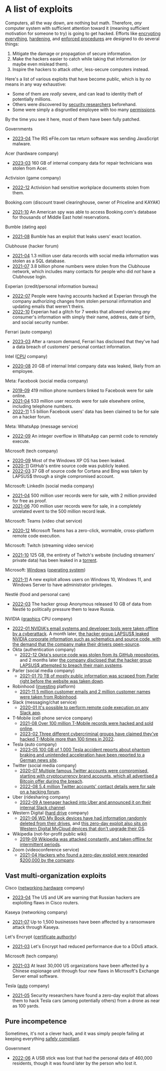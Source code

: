 
# A list of exploits

Computers, all the way down, are nothing but math. Therefore, *any* computer system with sufficient attention toward it (meaning sufficient motivation for someone to try) is going to get hacked. Efforts like [encrypting everything](encryption.md), [hardening](computers-cysec.md), and [enforced procedures](computers-cysec-compliance.md) are designed to do several things:

1. Mitigate the damage or propagation of secure information.
2. Make the hackers easier to catch while taking that information (or maybe even mislead them).
3. Inspire the hackers to attack *other*, less-secure computers instead.

Here's a list of various exploits that have become public, which is by *no* means in any way exhaustive:

- Some of them are *really* severe, and can lead to identity theft of potentially millions.
- Others were discovered by [security researchers](computers-cysec-compliance.md) beforehand.
- Some were simply a disgruntled employee with too many [permissions](computers-cysec-authentication.md).

By the time you see it here, most of them have been fully patched.

Governments

- [2023-04](https://www.bleepingcomputer.com/news/security/irs-authorized-efilecom-tax-return-software-caught-serving-js-malware/) The IRS eFile.com tax return software was sending JavaScript malware.

Acer (hardware company)

- [2023-03](https://www.theregister.com/2023/03/08/acer_confirms_server_breach) 160 GB of internal company data for repair technicians was stolen from Acer.

Activision (game company)

- [2022-12](https://www.bleepingcomputer.com/news/security/activision-confirms-data-breach-exposing-employee-and-game-info/) Activision had sensitive workplace documents stolen from them.

Booking.com (discount travel clearinghouse, owner of Priceline and KAYAK)

- [2021-10](https://archive.is/20211111083353/https://www.nrc.nl/nieuws/2021/11/10/american-spy-hacked-bookingcom-company-stayed-silent-a4065086) An American spy was able to access Booking.com's database for thousands of Middle East hotel reservations.

Bumble (dating app)

- [2021-08](https://robertheaton.com/bumble-vulnerability/) Bumble has an exploit that leaks users' exact location.

Clubhouse (hacker forum)

- [2021-04](https://cybernews.com/security/clubhouse-data-leak-1-3-million-user-records-leaked-for-free-online/) 1.3 million user data records with social media information was stolen as a SQL database.
- [2021-07](https://twitter.com/mruef/status/1418693478574346242) 3.8 billion phone numbers were stolen from the Clubhouse network, which includes many contacts for people who did *not* have a Clubhouse login.

Experian (credit/personal information bureau)

- [2022-07](https://krebsonsecurity.com/2022/07/experian-you-have-some-explaining-to-do/) People were having accounts hacked at Experian through the company authorizing changes from stolen personal information and updating emails that weren't theirs.
- [2022-10](https://krebsonsecurity.com/2023/01/experian-glitch-exposing-credit-files-lasted-47-days/) Experian had a glitch for 7 weeks that allowed viewing *any* consumer's information with simply their name, address, date of birth, and social security number.

Ferrari (auto company)

- [2023-03](https://www.bleepingcomputer.com/news/security/ferrari-discloses-data-breach-after-receiving-ransom-demand/) After a ransom demand, Ferrari has disclosed that they've had a data breach of customers' personal contact information.

Intel ([CPU](computers-cpu.md) company)

- [2020-08](https://arstechnica.com/information-technology/2020/08/intel-is-investigating-the-leak-of-20gb-of-its-source-code-and-private-data/) 20 GB of internal Intel company data was leaked, likely from an employee.

Meta: Facebook (social media company)

- [2019-09](https://techcrunch.com/2019/09/04/facebook-phone-numbers-exposed/) 419 million phone numbers linked to Facebook were for sale online.
- [2021-04](https://cybernews.com/news/leaker-says-they-are-offering-private-details-of-500-million-facebook-users/) 533 million user records were for sale elsewhere online, including telephone numbers.
- [2022-11](https://www.privacyaffairs.com/facebook-data-sold-on-hacker-forum/) 1.5 billion Facebook users' data has been claimed to be for sale on a hacker forum.

Meta: WhatsApp (message service)

- [2022-09](https://nvd.nist.gov/vuln/detail/CVE-2022-36934) An integer overflow in WhatsApp can permit code to remotely execute.

Microsoft (tech company)

- [2020-09](https://www.zdnet.com/article/windows-xp-leak-confirmed-after-user-compiles-the-leaked-code-into-a-working-os/) Most of the Windows XP OS has been leaked.
- [2020-11](https://web.archive.org/web/20201105011435/https://resynth1943.net/articles/github-source-code-leak/) GitHub's entire source code was publicly leaked.
- [2022-03](https://www.bleepingcomputer.com/news/microsoft/lapsus-hackers-leak-37gb-of-microsofts-alleged-source-code/) 37 GB of source code for Cortana and Bing was taken by LAPSUS$ through a single compromised account.

Microsoft: LinkedIn (social media company)

- [2021-04](https://cybernews.com/news/stolen-data-of-500-million-linkedin-users-being-sold-online-2-million-leaked-as-proof-2/) 500 million user records were for sale, with 2 million provided for free as proof.
- [2021-06](https://restoreprivacy.com/linkedin-data-leak-700-million-users/) 700 million user records were for sale, in a completely unrelated event to the 500 million record leak.

Microsoft: Teams (video chat service)

- [2020-12](https://github.com/oskarsve/ms-teams-rce) Microsoft Teams has a zero-click, wormable, cross-platform remote code execution.

Microsoft: Twitch (streaming video service)

- [2021-10](https://kotaku.com/report-twitch-is-hacked-and-its-source-code-is-in-the-1847808252) 125 GB, the entirety of Twitch's website (including streamers' private data) has been leaked in a [torrent](computers-torrent.md).

Microsoft: [Windows](computers-os-windows.md) ([operating system](computers-os.md))

- [2021-11](https://www.bleepingcomputer.com/news/microsoft/new-windows-zero-day-with-public-exploit-lets-you-become-an-admin/) A new exploit allows users on Windows 10, Windows 11, and Windows Server to have administrator privileges.

Nestlé (food and personal care)

- [2022-03](https://www.thetechoutlook.com/news/technology/security/anonymous-released-10gb-database-of-nestle) The hacker group Anonymous released 10 GB of data from Nestlé to politically pressure them to leave Russia.

NVIDIA ([graphics](engineering-graphics.md) CPU company)

- [2022-01 NVIDIA's email systems and developer tools were taken offline by a cyberattack](https://www.protocol.com/bulletins/nvidia-cyberattack). A month later, [the hacker group LAPSUS$ leaked NVIDIA corporate information such as schematics and source code, with the demand that the company make their drivers open-source](https://thehackernews.com/2022/03/hackers-who-broke-into-nvidias-network.html).
- Okta (authentication company)
  - [2022-12 Okta's source code was stolen from its GitHub repositories](https://www.bleepingcomputer.com/news/security/oktas-source-code-stolen-after-github-repositories-hacked/), and 2 months later [the company disclosed that the hacker group LAPSUS$ attempted to breach their main systems](https://www.okta.com/blog/2022/03/updated-okta-statement-on-lapsus/).
- Parler (social media company)
  - [2021-01 70 TB of mostly public information was scraped from Parler right before the website was taken down](https://cybernews.com/news/70tb-of-parler-users-messages-videos-and-posts-leaked-by-security-researchers/).
- Robinhood ([investing](money-investing.md) platform)
  - [2021-11 5 million customer emails and 2 million customer names were taken from Robinhood](https://www.theverge.com/2021/11/8/22770861/robinhood-7-million-customers-hacker-breach-extortion-security).
- Slack (messaging/chat service)
  - [2020-01 It's possible to perform remote code execution on any Slack app](https://hackerone.com/reports/783877).
- T-Mobile (cell phone service company)
  - [2021-08 Over 100 million T-Mobile records were hacked and sold online](https://www.vice.com/en/article/y3d4dw/t-mobile-confirms-it-was-hacked).
  - [2023-02 Three different cybercriminal groups have claimed they've hacked T-Mobile more than 100 times in 2022](https://krebsonsecurity.com/2023/02/hackers-claim-they-breached-t-mobile-more-than-100-times-in-2022/).
- Tesla (auto company)
  - [2023-05 100 GB of 1,000 Tesla accident reports about phantom braking and unintended acceleration have been reported to a German news site](https://jalopnik.com/whistleblower-drops-100-gigabytes-of-tesla-secrets-to-g-1850476542).
- Twitter (social media company)
  - [2020-07 Multiple famous Twitter accounts were compromised, starting with cryptocurrency brand accounts, which all advertised a Bitcoin offer during the breach](https://www.coindesk.com/business/2020/07/15/everything-we-know-about-the-bitcoin-scam-rocking-twitters-most-prominent-accounts/).
  - [2022-08 5.4 million Twitter accounts' contact details were for sale on a hacking forum](https://9to5mac.com/2022/08/08/twitter-data-breach/).
- Uber (ridesharing company)
  - [2022-09 A teenager hacked into Uber and announced it on their internal Slack channel](https://www.theverge.com/2022/9/16/23356213/uber-hack-teen-slack-google-cloud-credentials-powershell).
- Western Digital ([hard drive](computers-memory.md) company)
  - [2021-06 WD My Book devices have had information randomly deleted from their drives](https://arstechnica.com/gadgets/2021/06/mass-data-wipe-in-my-book-devices-prompts-warning-from-western-digital/), and [this zero-day exploit also sits on Western Digital MyCloud devices that don't upgrade their OS](https://krebsonsecurity.com/2021/07/another-0-day-looms-for-many-western-digital-users/).
- Wikipedia (not-for-profit public wiki)
  - [2019-09 Wikipedia was attacked constantly, and taken offline for intermittent periods](https://wikimediafoundation.org/news/2019/09/07/malicious-attack-on-wikipedia-what-we-know-and-what-were-doing/).
- Zoom (videoconference service)
  - [2021-04 Hackers who found a zero-day exploit were rewarded $200,000 by the company](https://www.malwarebytes.com/blog/news/2021/04/zoom-zero-day-discovery-makes-calls-safer-hackers-200000-richer).

## Vast multi-organization exploits

Cisco ([networking hardware](networks-computer.md) company)

- [2023-04](https://thehackernews.com/2023/04/us-and-uk-warn-of-russian-hackers.html) The US and UK are warning that Russian hackers are exploiting flaws in Cisco routers.

Kaseya (networking company)

- [2021-07](https://www.reuters.com/technology/hackers-demand-70-million-liberate-data-held-by-companies-hit-mass-cyberattack-2021-07-05/) Up to 1,500 businesses have been affected by a ransomware attack through Kaseya.

Let's Encrypt ([certificate authority](computers-cysec-authentication.md))

- [2021-03](https://letsencrypt.status.io/pages/incident/55957a99e800baa4470002da/6044830be2838505358d3108) Let's Encrypt had reduced performance due to a DDoS attack.

Microsoft (tech company)

- [2021-03](https://krebsonsecurity.com/2021/03/at-least-30000-u-s-organizations-newly-hacked-via-holes-in-microsofts-email-software/) At least 30,000 US organizations have been affected by a Chinese espionage unit through four new flaws in Microsoft's Exchange Server email software.

Tesla ([auto](autos.md) company)

- [2021-05](https://www.securityweek.com/tesla-car-hacked-remotely-drone-zero-click-exploit/) Security researchers have found a zero-day exploit that allows them to hack Tesla cars (among potentially others) from a drone as near as 100 yards.

## Pure incompetence

Sometimes, it's not a clever hack, and it was simply people failing at keeping everything [safely compliant](computers-cysec-compliance.md).

Government

- [2022-06](https://web.archive.org/web/20220624102603/https://www3.nhk.or.jp/nhkworld/en/news/20220624_27/) A USB stick was lost that had the personal data of 460,000 residents, though it was found later by the person who lost it.
